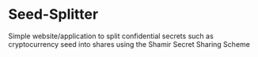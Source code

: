 # Seed-Splitter
Simple website/application to split confidential secrets such as cryptocurrency seed into shares using the Shamir Secret Sharing Scheme
